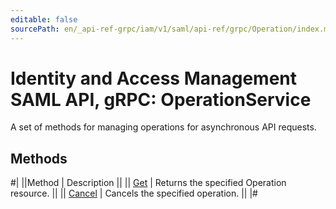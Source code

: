 ```yaml
---
editable: false
sourcePath: en/_api-ref-grpc/iam/v1/saml/api-ref/grpc/Operation/index.md
---
```


# Identity and Access Management SAML API, gRPC: OperationService

A set of methods for managing operations for asynchronous API requests.

## Methods

#|
||Method | Description ||
|| [Get](get.md) | Returns the specified Operation resource. ||
|| [Cancel](cancel.md) | Cancels the specified operation. ||
|#